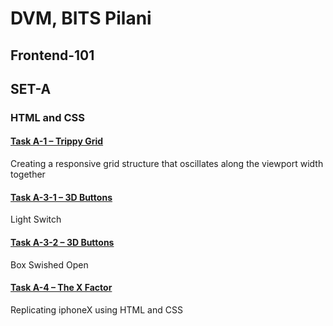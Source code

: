 # DVM, BITS Pilani
## Frontend-101
## SET-A 
### HTML and CSS


#### [Task A-1 – Trippy Grid](https://chirag-wadhwa.github.io/frontend-101/A/A-1.html)
Creating a responsive grid structure that oscillates along the viewport width together 
#### [Task A-3-1 – 3D Buttons](https://chirag-wadhwa.github.io/frontend-101/A/A-3-1.html)
Light Switch
#### [Task A-3-2 – 3D Buttons](https://chirag-wadhwa.github.io/frontend-101/A/A-3-2.html)
Box Swished Open
#### [Task A-4 – The X Factor](https://chirag-wadhwa.github.io/frontend-101/A/A-4.html)
Replicating iphoneX using HTML and CSS
